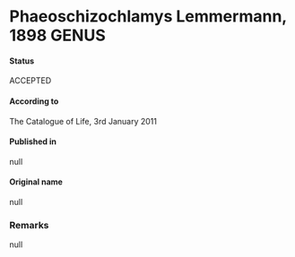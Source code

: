 Phaeoschizochlamys Lemmermann, 1898 GENUS
=======

#### Status
ACCEPTED

#### According to
The Catalogue of Life, 3rd January 2011

#### Published in
null

#### Original name
null

### Remarks
null